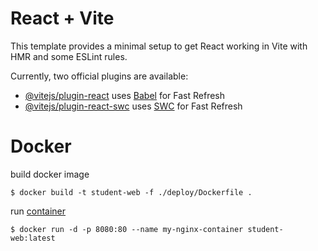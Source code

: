 # React + Vite

This template provides a minimal setup to get React working in Vite with HMR and some ESLint rules.

Currently, two official plugins are available:

- [@vitejs/plugin-react](https://github.com/vitejs/vite-plugin-react/blob/main/packages/plugin-react/README.md) uses [Babel](https://babeljs.io/) for Fast Refresh
- [@vitejs/plugin-react-swc](https://github.com/vitejs/vite-plugin-react-swc) uses [SWC](https://swc.rs/) for Fast Refresh

# Docker

build docker image

```
$ docker build -t student-web -f ./deploy/Dockerfile .
```

run [container](http://localhost:8080/)

```
$ docker run -d -p 8080:80 --name my-nginx-container student-web:latest
```
